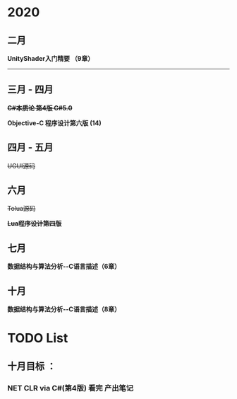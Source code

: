 # 2020

## 二月

**UnityShader入门精要 （9章）**

***

## 三月 - 四月

**~~C#本质论 第4版 C#5.0~~** 

**Objective-C 程序设计第六版 (14)**

## 四月 - 五月

~~UGUI源码~~

## 六月

~~Tolua源码~~

**~~Lua程序设计第四版~~**

## 七月

**数据结构与算法分析--C语言描述（6章）**

## 十月

**数据结构与算法分析--C语言描述（8章）**



# TODO List

## 十月目标 ：

### NET CLR via C#(第4版)  看完 产出笔记

